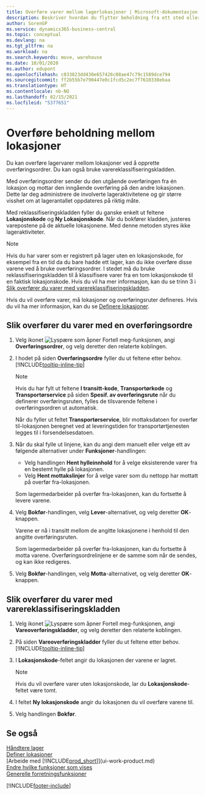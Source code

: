```yaml
---
title: Overføre varer mellom lagerlokasjoner | Microsoft-dokumentasjon
description: Beskriver hvordan du flytter beholdning fra ett sted eller lager til et annet, enten med reklassifiseringskladden eller overføringsordrer.
author: SorenGP
ms.service: dynamics365-business-central
ms.topic: conceptual
ms.devlang: na
ms.tgt_pltfrm: na
ms.workload: na
ms.search.keywords: move, warehouse
ms.date: 10/01/2020
ms.author: edupont
ms.openlocfilehash: c033823dd430e657426c08ae47c79c1589dce794
ms.sourcegitcommit: ff2b55b7e790447e0c1fcd5c2ec7f7610338ebaa
ms.translationtype: HT
ms.contentlocale: nb-NO
ms.lasthandoff: 02/15/2021
ms.locfileid: "5377651"
---
```

# <a name="transfer-inventory-between-locations"></a>Overføre beholdning mellom lokasjoner
Du kan overføre lagervarer mellom lokasjoner ved å opprette overføringsordrer. Du kan også bruke varereklassifiseringskladden.

Med overføringsordrer sender du den utgående overføringen fra én lokasjon og mottar den inngående overføring på den andre lokasjonen. Dette lar deg administrere de involverte lageraktivitetene og gir større visshet om at lagerantallet oppdateres på riktig måte.

Med reklassifiseringskladden fyller du ganske enkelt ut feltene **Lokasjonskode** og **Ny Lokasjonskode**. Når du bokfører kladden, justeres varepostene på de aktuelle lokasjonene. Med denne metoden styres ikke lageraktiviteter.

> [!NOTE]  
>   Hvis du har varer som er registrert på lager uten en lokasjonskode, for eksempel fra en tid da du bare hadde ett lager, kan du ikke overføre disse varene ved å bruke overføringsordrer. I stedet må du bruke reklassifiseringskladden til å klassifisere varer fra en tom lokasjonskode til en faktisk lokasjonskode.  Hvis du vil ha mer informasjon, kan du se trinn 3 i [Slik overfører du varer med varereklassifiseringskladden](inventory-how-transfer-between-locations.md#to-transfer-items-with-the-item-reclassification-journal).

Hvis du vil overføre varer, må lokasjoner og overføringsruter defineres. Hvis du vil ha mer informasjon, kan du se [Definere lokasjoner](inventory-how-setup-locations.md).

## <a name="to-transfer-items-with-a-transfer-order"></a>Slik overfører du varer med en overføringsordre
1. Velg ikonet ![Lyspære som åpner Fortell meg-funksjonen](media/ui-search/search_small.png "Fortell hva du vil gjøre"), angi **Overføringsordrer**, og velg deretter den relaterte koblingen.
2. I hodet på siden **Overføringsordre** fyller du ut feltene etter behov. [!INCLUDE[tooltip-inline-tip](includes/tooltip-inline-tip_md.md)]

    > [!NOTE]  
    >   Hvis du har fylt ut feltene **I transitt-kode**, **Transportørkode** og **Transportørservice** på siden **Spesif. av overføringsrute** når du definerer overføringsruten, fylles de tilsvarende feltene i overføringsordren ut automatisk.

    Når du fyller ut feltet **Transportørservice**, blir mottaksdatoen for overfør til-lokasjonen beregnet ved at leveringstiden for transportørtjenesten legges til i forsendelsesdatoen.

3. Når du skal fylle ut linjene, kan du angi dem manuelt eller velge ett av følgende alternativer under **Funksjoner**-handlingen:
    - Velg handlingen **Hent hylleinnhold** for å velge eksisterende varer fra en bestemt hylle på lokasjonen.
    - Velg **Hent mottakslinjer** for å velge varer som du nettopp har mottatt på overfør fra-lokasjonen.   

    Som lagermedarbeider på overfør fra-lokasjonen, kan du fortsette å levere varene.
4. Velg **Bokfør**-handlingen, velg **Lever**-alternativet, og velg deretter **OK**-knappen.

    Varene er nå i transitt mellom de angitte lokasjonene i henhold til den angitte overføringsruten.

    Som lagermedarbeider på overfør fra-lokasjonen, kan du fortsette å motta varene. Overføringsordrelinjene er de samme som når de sendes, og kan ikke redigeres.
5. Velg **Bokfør**-handlingen, velg **Motta**-alternativet, og velg deretter **OK**-knappen.

## <a name="to-transfer-items-with-the-item-reclassification-journal"></a>Slik overfører du varer med varereklassifiseringskladden
1. Velg ikonet ![Lyspære som åpner Fortell meg-funksjonen](media/ui-search/search_small.png "Fortell hva du vil gjøre"), angi **Vareoverføringskladder**, og velg deretter den relaterte koblingen.
2. På siden **Vareoverføringskladder** fyller du ut feltene etter behov. [!INCLUDE[tooltip-inline-tip](includes/tooltip-inline-tip_md.md)]
3. I **Lokasjonskode**-feltet angir du lokasjonen der varene er lagret.

    > [!NOTE]  
    >   Hvis du vil overføre varer uten lokasjonskode, lar du **Lokasjonskode**-feltet være tomt.
4. I feltet **Ny lokasjonskode** angir du lokasjonen du vil overføre varene til.
5. Velg handlingen **Bokfør**.

## <a name="see-also"></a>Se også
[Håndtere lager](inventory-manage-inventory.md)  
[Definer lokasjoner](inventory-how-setup-locations.md)  
[Arbeide med [!INCLUDE[prod_short](includes/prod_short.md)]](ui-work-product.md)  
[Endre hvilke funksjoner som vises](ui-experiences.md)  
[Generelle forretningsfunksjoner](ui-across-business-areas.md)


[!INCLUDE[footer-include](includes/footer-banner.md)]